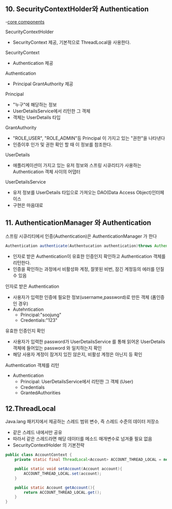 ## 10. SecurityContextHolder와 Authentication
-[core components](https://docs.spring.io/spring-security/site/docs/5.2.0.RELEASE/reference/htmlsingle/#core-components)

SecurityContextHolder
- SecurityContext 제공, 기본적으로 ThreadLocal을 사용한다.

SecurityContext
- Authentication 제공

Authentication
- Principal GrantAuthority 제공

Principal
- "누구"에 해당하는 정보
- UserDetailsService에서 리턴한 그 객체
- 객체는 UserDetails 타입

GrantAuthority
- "ROLE_USER", "ROLE_ADMIN"등 Principal 이 가지고 있는 "권한"을 나타낸다
- 인증이후 인가 및 권한 확인 할 때 이 정보를 참조한다.

UserDetails
- 애플리케이션이 가지고 있는 유저 정보와 스프링 시큐리티가 사용하는 Authentication 객체 사이의 어댑터

UserDetailsService
- 유저 정보를 UserDetails 타입으로 가져오는 DAO(Data Access Object)인터페이스
- 구현은 마음대로 

## 11. AuthenticationManager 와 Authentication
스프링 시큐리티에서 인증(Authentication)은 AuthenticationManager 가 한다
~~~java
Authentication authenticate(Authentucation authentication)throws AuthenticationException;
~~~
- 인자로 받은 Authentication이 유효한 인증인지 확인하고 Authentication 객체를 리턴한다.
- 인증을 확인하는 과정에서 비활성화 계정, 잘못된 비번, 잠긴 계정등의 에러를 던질 수 있음

인자로 받은 Authentication
- 사용자가 입력한 인증에 필요한 정보(username,password)로 만든 객체 (폼인증인 경우)
- Autehntication
    - Principal:"soojung"
    - Credentials:"123"
  
유효한 인증인지 확인
- 사용자가 입력한 password가 UserDetailsService 를 통해 읽어온 UserDetails 객체에 들어있는 password 와 일치하는지 확인
- 해당 사용자 계정이 잠겨지 있진 않은지, 비활성 계정은 아닌지 등 확인

Authentication 객체를 리턴
- Authentication
    - Principal: UserDetailsService에서 리턴한 그 객체 (User)
    - Credentials
    - GrantedAuthorities

## 12.ThreadLocal
Java.lang 패키지에서 제공하는 스레드 범위 변수, 즉 스레드 수준의 데이터 저장소
- 같은 스레드 내에서만 공유
- 따라서 같은 스레드라면 해당 데이터를 메소드 매개변수로 넘겨줄 필요 없음
- SecurityContextHolder 의 기본전략

~~~java
public class AccountContext {
    private static final ThreadLocal<Account> ACCOUNT_THREAD_LOCAL = new ThreadLocal<>();

    public static void setAccount(Account account){
        ACCOUNT_THREAD_LOCAL.set(account);
    }

    public static Account getAccount(){
        return ACCOUNT_THREAD_LOCAL.get();
    }
}
~~~